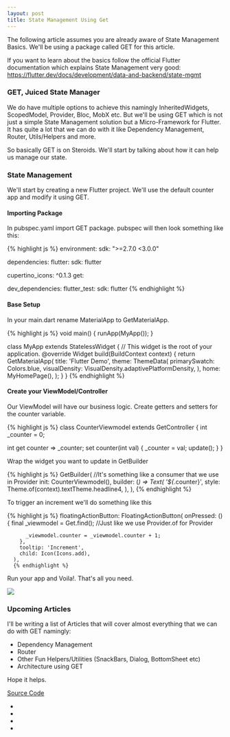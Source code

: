 ```yaml
---
layout: post
title: State Management Using Get
---
```

The following article assumes you are already aware of State Management Basics. We'll be using a package called GET for this article.

If you want to learn about the basics follow the official Flutter documentation which explains State Management very good: https://flutter.dev/docs/development/data-and-backend/state-mgmt

### GET, Juiced State Manager
We do have multiple options to achieve this namingly InheritedWidgets, ScopedModel, Provider, Bloc, MobX etc. But we'll be using GET which is not just a simple State Management solution but a Micro-Framework for Flutter. It has quite a lot that we can do with it like Dependency Management, Router, Utils/Helpers and more. 

So basically GET is on Steroids. We'll start by talking about how it can help us manage our state.

### State Management
We'll start by creating a new Flutter project. We'll use the default counter app and modify it using GET.

#### Importing Package
In pubspec.yaml import GET package. pubspec will then look something like this:

{% highlight js %}
environment:
  sdk: ">=2.7.0 <3.0.0"

dependencies:
  flutter:
    sdk: flutter

  cupertino_icons: ^0.1.3
  get:

dev_dependencies:
  flutter_test:
    sdk: flutter
{% endhighlight %}

#### Base Setup
In your main.dart rename MaterialApp to GetMaterialApp. 

{% highlight js %}
void main() {
  runApp(MyApp());
}

class MyApp extends StatelessWidget {
  // This widget is the root of your application.
  @override
  Widget build(BuildContext context) {
    return GetMaterialApp(
      title: 'Flutter Demo',
      theme: ThemeData(
        primarySwatch: Colors.blue,
        visualDensity: VisualDensity.adaptivePlatformDensity,
      ),
      home: MyHomePage(),
    );
  }
}
{% endhighlight %}

#### Create your ViewModel/Controller
Our ViewModel will have our business logic. Create getters and setters for the counter variable.

{% highlight js %}
class CounterViewmodel extends GetController {
  int _counter = 0;

  int get counter => _counter;
  set counter(int val) {
    _counter = val;
    update();
  }
}


Wrap the widget you want to update in GetBuilder

{% highlight js %}
GetBuilder<CounterViewmodel>( //It's something like a consumer that we use in Provider
              init: CounterViewmodel(),
              builder: (_) => Text(
                '${_.counter}',
                style: Theme.of(context).textTheme.headline4,
              ),
            ),
            {% endhighlight %}

To trigger an increment we'll do something like this

{% highlight js %}
floatingActionButton: FloatingActionButton(
        onPressed: () {
          final _viewmodel = Get.find<CounterViewmodel>(); //Just like we use Provider.of for Provider

          _viewmodel.counter = _viewmodel.counter + 1;
        },
        tooltip: 'Increment',
        child: Icon(Icons.add),
      ),
      {% endhighlight %}

Run your app and Voila!. That's all you need.

<img src="https://solobits.github.io/public/gifs/2020_06_16-statemgmt-get.gif"/>

### Upcoming Articles
I'll be writing a list of Articles that will cover almost everything that we can do with GET namingly:

- Dependency Management
- Router
- Other Fun Helpers/Utilities (SnackBars, Dialog, BottomSheet etc)
- Architecture using GET

Hope it helps.

<a href="https://github.com/solobits/get_sm" target="_blank">Source Code</a> 

<section class="contact">
      <ul>
          <li class="github"><a href="https://github.com/solobits/" target="_blank"><i class="fa fa-github"></i></a></li>       
          <li class="linkedin"><a href="https://www.linkedin.com/in/solobits/" target="_blank"><i class="fa fa-linkedin" aria-hidden="true"></i></a></li>
          <li class="twitter"><a href="https://twitter.com/solobits_nelson" target="_blank"><i class="fa fa-twitter" aria-hidden="true"></i></a></li>
          <li class="medium_platform"><a href="https://medium.com/@solobits_nelson" target="_blank"><i class="fa fa-medium" aria-hidden="true"></i></a></li>
      </ul>
</section>